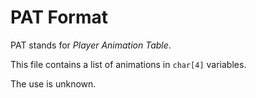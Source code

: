# PAT Format

PAT stands for *Player Animation Table*.

This file contains a list of animations in `char[4]` variables.

The use is unknown.